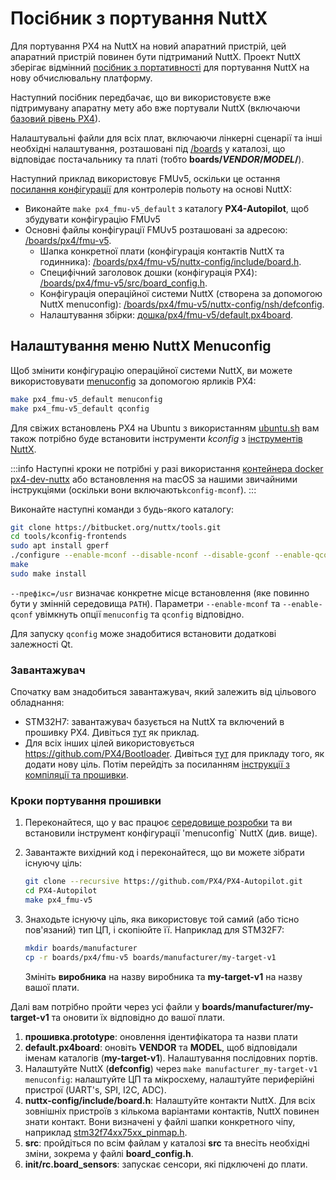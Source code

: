 # Посібник з портування NuttX

Для портування PX4 на NuttX на новий апаратний пристрій, цей апаратний пристрій повинен бути підтриманий NuttX. Проект NuttX зберігає відмінний [посібник з портативності](https://cwiki.apache.org/confluence/display/NUTTX/Porting+Guide) для портування NuttX на нову обчислювальну платформу.

Наступний посібник передбачає, що ви використовуєте вже підтримувану апаратну мету або вже портували NuttX (включаючи [базовий рівень PX4](https://github.com/PX4/PX4-Autopilot/tree/main/platforms/nuttx/src/px4)).

Налаштувальні файли для всіх плат, включаючи лінкерні сценарії та інші необхідні налаштування, розташовані під [/boards](https://github.com/PX4/PX4-Autopilot/tree/main/boards/) у каталозі, що відповідає постачальнику та платі (тобто **boards/_VENDOR_/_MODEL_/**).

Наступний приклад використовує FMUv5, оскільки це остання [посилання конфігурації](../hardware/reference_design.md) для контролерів польоту на основі NuttX:

- Виконайте `make px4_fmu-v5_default` з каталогу **PX4-Autopilot**, щоб збудувати конфігурацію FMUv5
- Основні файлы конфігурації FMUv5 розташовані за адресою: [/boards/px4/fmu-v5](https://github.com/PX4/PX4-Autopilot/tree/main/boards/px4/fmu-v5).
  - Шапка конкретної плати (конфігурація контактів NuttX та годинника): [/boards/px4/fmu-v5/nuttx-config/include/board.h](https://github.com/PX4/PX4-Autopilot/blob/release/1.15/boards/px4/fmu-v5/nuttx-config/include/board.h).
  - Специфічний заголовок дошки (конфігурація PX4): [/boards/px4/fmu-v5/src/board_config.h](https://github.com/PX4/PX4-Autopilot/blob/release/1.15/boards/px4/fmu-v5/src/board_config.h).
  - Конфігурація операційної системи NuttX (створена за допомогою NuttX menuconfig): [/boards/px4/fmu-v5/nuttx-config/nsh/defconfig](https://github.com/PX4/PX4-Autopilot/blob/release/1.15/boards/px4/fmu-v5/nuttx-config/nsh/defconfig).
  - Налаштування збірки: [дошка/px4/fmu-v5/default.px4board](https://github.com/PX4/PX4-Autopilot/blob/release/1.15/boards/px4/fmu-v5/default.px4board).

## Налаштування меню NuttX Menuconfig

Щоб змінити конфігурацію операційної системи NuttX, ви можете використовувати [menuconfig](https://bitbucket.org/patacongo/nuttx/src/master/) за допомогою ярликів PX4:

```sh
make px4_fmu-v5_default menuconfig
make px4_fmu-v5_default qconfig
```

Для свіжих встановлень PX4 на Ubuntu з використанням [ubuntu.sh](https://github.com/PX4/PX4-Autopilot/blob/release/1.15/Tools/setup/ubuntu.sh) <!-- NEED px4_version --> вам також потрібно буде встановити інструменти _kconfig_ з [інструментів NuttX](https://bitbucket.org/nuttx/tools/src/master/).

:::info Наступні кроки не потрібні у разі використання [контейнера docker px4-dev-nuttx](https://hub.docker.com/r/px4io/px4-dev-nuttx/) або встановлення на macOS за нашими звичайними інструкціями (оскільки вони включають`kconfig-mconf`).
:::

Виконайте наступні команди з будь-якого каталогу:

```sh
git clone https://bitbucket.org/nuttx/tools.git
cd tools/kconfig-frontends
sudo apt install gperf
./configure --enable-mconf --disable-nconf --disable-gconf --enable-qconf --prefix=/usr
make
sudo make install
```

`--префікс=/usr` визначає конкретне місце встановлення (яке повинно бути у змінній середовища `PATH`). Параметри `--enable-mconf` та `--enable-qconf` увімкнуть опції `menuconfig` та `qconfig` відповідно.

Для запуску `qconfig` може знадобитися встановити додаткові залежності Qt.

### Завантажувач

Спочатку вам знадобиться завантажувач, який залежить від цільового обладнання:

- STM32H7: завантажувач базується на NuttX та включений в прошивку PX4. Дивіться [тут](https://github.com/PX4/PX4-Autopilot/tree/main/boards/holybro/durandal-v1/nuttx-config/bootloader) як приклад.
- Для всіх інших цілей використовується https://github.com/PX4/Bootloader. Дивіться [тут](https://github.com/PX4/Bootloader/pull/155/files) для прикладу того, як додати нову ціль. Потім перейдіть за посиланням [інструкції з компіляції та прошивки](../software_update/stm32_bootloader.md).

### Кроки портування прошивки

1. Переконайтеся, що у вас працює [середовище розробки](../dev_setup/dev_env.md) та ви встановили інструмент конфігурації 'menuconfig` NuttX (див. вище).
1. Завантажте вихідний код і переконайтеся, що ви можете зібрати існуючу ціль:

   ```sh
   git clone --recursive https://github.com/PX4/PX4-Autopilot.git
   cd PX4-Autopilot
   make px4_fmu-v5
   ```

1. Знаходьте існуючу ціль, яка використовує той самий (або тісно пов'язаний) тип ЦП, і скопіюйте її. Наприклад для STM32F7:

   ```sh
   mkdir boards/manufacturer
   cp -r boards/px4/fmu-v5 boards/manufacturer/my-target-v1
   ```

   Змініть **виробника** на назву виробника та **my-target-v1** на назву вашої плати.

Далі вам потрібно пройти через усі файли у **boards/manufacturer/my-target-v1** та оновити їх відповідно до вашої плати.

1. **прошивка.prototype**: оновлення ідентифікатора та назви плати
1. **default.px4board**: оновіть **VENDOR** та **MODEL**, щоб відповідали іменам каталогів (**my-target-v1**). Налаштування послідовних портів.
1. Налаштуйте NuttX (**defconfig**) через `make manufacturer_my-target-v1 menuconfig`: налаштуйте ЦП та мікросхему, налаштуйте периферійні пристрої (UART's, SPI, I2C, ADC).
1. **nuttx-config/include/board.h**: Налаштуйте контакти NuttX. Для всіх зовнішніх пристроїв з кількома варіантами контактів, NuttX повинен знати контакт. Вони визначені у файлі шапки конкретного чіпу, наприклад [stm32f74xx75xx_pinmap.h](https://github.com/PX4/NuttX/blob/px4_firmware_nuttx-8.2/arch/arm/src/stm32f7/hardware/stm32f74xx75xx_pinmap.h).
1. **src**: пройдіться по всім файлам у каталозі **src** та внесіть необхідні зміни, зокрема у файлі **board_config.h**.
1. **init/rc.board_sensors**: запускає сенсори, які підключені до плати.

